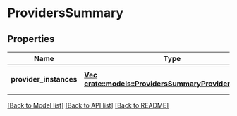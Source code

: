 # ProvidersSummary

## Properties
Name | Type | Description | Notes
------------ | ------------- | ------------- | -------------
**provider_instances** | [**Vec <crate::models::ProvidersSummaryProviderInstance>**](ProvidersSummaryProviderInstance.md) |  | [optional] [default to null]

[[Back to Model list]](../README.md#documentation-for-models) [[Back to API list]](../README.md#documentation-for-api-endpoints) [[Back to README]](../README.md)


